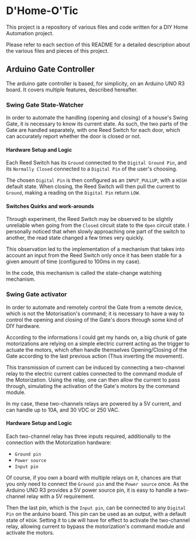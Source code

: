 # D'Home-O'Tic

This project is a repository of various files and code written for a DIY Home
Automation project.

Please refer to each section of this README for a detailed description about
the various files and pieces of this project.

## Arduino Gate Controller

The arduino gate controller is based, for simplicity, on an Arduino UNO R3
board. It covers multiple features, described hereafter.

### Swing Gate State-Watcher

In order to automate the handling (opening and closing) of a house's Swing
Gate, it is necessary to know its current state. As such, the two parts of the
Gate are handled separately, with one Reed Switch for each door, which can
accurately report whether the door is closed or not.

#### Hardware Setup and Logic

Each Reed Switch has its `Ground` connected to the `Digital Ground Pin`, and
its `Normally Closed` connected to a `Digital Pin` of the user's choosing.

The chosen `Digital Pin` is then configured as an `INPUT_PULLUP`, with a `HIGH`
default state. When closing, the Reed Switch will then pull the current to
`Ground`, making a reading on the `Digital Pin` return `LOW`.

#### Switches Quirks and work-arounds

Through experiment, the Reed Switch may be observed to be slightly unreliable
when going from the `Closed` circuit state to the `Open` circuit state. I
personally noticed that when slowly approaching one part of the switch to
another, the read state changed a few times very quickly.

This observation led to the implementation of a mechanism that takes into
account an input from the Reed Switch only once it has been stable for a given
amount of time (configured to 100ms in my case).

In the code, this mechanism is called the state-change watching mechanism.

### Swing Gate activator

In order to automate and remotely control the Gate from a remote device, which
is not the Motorisation's command; it is necessary to have a way to control the
opening and closing of the Gate's doors through some kind of DIY hardware.

According to the informations I could get my hands on, a big chunk of gate
motorizations are relying on a simple electric current acting as the trigger to
actuate the motors, which often handle themselves Opening/Closing of the Gate
according to the last previous action (Thus inverting the movement).

This transmission of current can be induced by connecting a two-channel relay
to the electric current cables connected to the command module of the
Motorization. Using the relay, one can then allow the current to pass through,
simulating the activation of the Gate's motors by the command module.

In my case, these two-channels relays are powered by a 5V current, and can
handle up to 10A, and 30 VDC or 250 VAC.

#### Hardware Setup and Logic

Each two-channel relay has three inputs required, additionally to the
connection with the Motorization hardware:
 * `Ground pin`
 * `Power source`
 * `Input pin`

Of course, if you own a board with multiple relays on it, chances are that you
only need to connect the `Ground pin` and the `Power source` once. As the
Arduino UNO R3 provides a 5V power source pin, it is easy to handle a
two-channel relay with a 5V requirement.

Then the last pin, which is the `Input pin`, can be connected to any `Digital
Pin` on the arduino board. This pin can be used as an output, with a default
state of `HIGH`. Setting it to `LOW` will have for effect to activate the
two-channel relay, allowing current to bypass the motorization's command module
and activate the motors.
